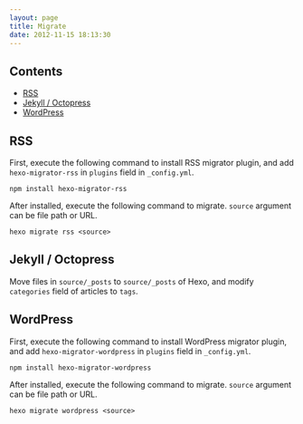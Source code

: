 ```yaml
---
layout: page
title: Migrate
date: 2012-11-15 18:13:30
---
```


## Contents

- [RSS](#rss)
- [Jekyll / Octopress](#jekyll)
- [WordPress](#wordpress)

<a id="rss"></a>
## RSS

First, execute the following command to install RSS migrator plugin, and add `hexo-migrator-rss` in `plugins` field in `_config.yml`.

``` plain
npm install hexo-migrator-rss
```

After installed, execute the following command to migrate. `source` argument can be file path or URL.

	hexo migrate rss <source>

<a id="jekyll"></a>
## Jekyll / Octopress

Move files in `source/_posts` to `source/_posts` of Hexo, and modify `categories` field of articles to `tags`.

<a id="wordpress"></a>
## WordPress

First, execute the following command to install WordPress migrator plugin, and add `hexo-migrator-wordpress` in `plugins` field in `_config.yml`.

``` plain
npm install hexo-migrator-wordpress
```

After installed, execute the following command to migrate. `source` argument can be file path or URL.

	hexo migrate wordpress <source>